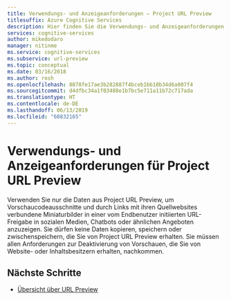 ```yaml
---
title: Verwendungs- und Anzeigeanforderungen – Project URL Preview
titlesuffix: Azure Cognitive Services
description: Hier finden Sie die Verwendungs- und Anzeigeanforderungen für den Project URL Preview-API-Endpunkt.
services: cognitive-services
author: mikedodaro
manager: nitinme
ms.service: cognitive-services
ms.subservice: url-preview
ms.topic: conceptual
ms.date: 03/16/2018
ms.author: rosh
ms.openlocfilehash: 8078fe17ae3b282887f4bceb1bb10b34d6a007f4
ms.sourcegitcommit: d4dfbc34a1f03488e1b7bc5e711a11b72c717ada
ms.translationtype: HT
ms.contentlocale: de-DE
ms.lasthandoff: 06/13/2019
ms.locfileid: "60832165"
---
```

# <a name="project-url-preview-use-and-display-requirements"></a>Verwendungs- und Anzeigeanforderungen für Project URL Preview

Verwenden Sie nur die Daten aus Project URL Preview, um Vorschaucodeausschnitte und durch Links mit ihren Quellwebsites verbundene Miniaturbilder in einer vom Endbenutzer initiierten URL-Freigabe in sozialen Medien, Chatbots oder ähnlichen Angeboten anzuzeigen. Sie dürfen keine Daten kopieren, speichern oder zwischenspeichern, die Sie von Project URL Preview erhalten. Sie müssen allen Anforderungen zur Deaktivierung von Vorschauen, die Sie von Website- oder Inhaltsbesitzern erhalten, nachkommen.

## <a name="next-steps"></a>Nächste Schritte
- [Übersicht über URL Preview](overview.md)
